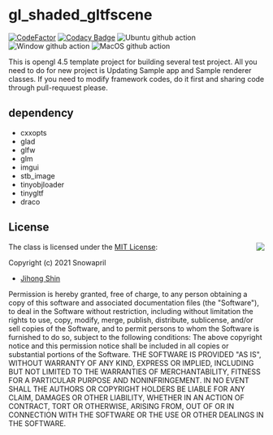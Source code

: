 # gl_shaded_gltfscene

[![CodeFactor](https://www.codefactor.io/repository/github/snowapril/gl_shaded_gltfscene/badge)](https://www.codefactor.io/repository/github/snowapril/gl_shaded_gltfscene)
[![Codacy Badge](https://app.codacy.com/project/badge/Grade/82c7218998df4b4eb236ad21ae96c1fe)](https://www.codacy.com/gh/Snowapril/gl_shaded_gltfscene/dashboard?utm_source=github.com&amp;utm_medium=referral&amp;utm_content=Snowapril/gl_shaded_gltfscene&amp;utm_campaign=Badge_Grade)
![Ubuntu github action](https://github.com/Snowapril/gl_shaded_gltfscene/actions/workflows/ubuntu.yml/badge.svg?branch=main)
![Window github action](https://github.com/Snowapril/gl_shaded_gltfscene/actions/workflows/window.yml/badge.svg?branch=main)
![MacOS github action](https://github.com/Snowapril/gl_shaded_gltfscene/actions/workflows/macos.yml/badge.svg?branch=main)

This is opengl 4.5 template project for building several test project.
All you need to do for new project is Updating Sample app and Sample renderer classes.
If you need to modify framework codes, do it first and sharing code through pull-requuest please.

## dependency
*   cxxopts
*   glad
*   glfw
*   glm
*   imgui
*   stb_image
*   tinyobjloader
*   tinygltf
*   draco

## License
<img align="right" src="http://opensource.org/trademarks/opensource/OSI-Approved-License-100x137.png">

The class is licensed under the [MIT License](http://opensource.org/licenses/MIT):

Copyright (c) 2021 Snowapril
*   [Jihong Shin](https://github.com/Snowapril)

Permission is hereby granted, free of charge, to any person obtaining a copy of this software and associated documentation files (the "Software"), to deal in the Software without restriction, including without limitation the rights to use, copy, modify, merge, publish, distribute, sublicense, and/or sell copies of the Software, and to permit persons to whom the Software is furnished to do so, subject to the following conditions:
The above copyright notice and this permission notice shall be included in all copies or substantial portions of the Software.
THE SOFTWARE IS PROVIDED "AS IS", WITHOUT WARRANTY OF ANY KIND, EXPRESS OR IMPLIED, INCLUDING BUT NOT LIMITED TO THE WARRANTIES OF MERCHANTABILITY, FITNESS FOR A PARTICULAR PURPOSE AND NONINFRINGEMENT. IN NO EVENT SHALL THE AUTHORS OR COPYRIGHT HOLDERS BE LIABLE FOR ANY CLAIM, DAMAGES OR OTHER LIABILITY, WHETHER IN AN ACTION OF CONTRACT, TORT OR OTHERWISE, ARISING FROM, OUT OF OR IN CONNECTION WITH THE SOFTWARE OR THE USE OR OTHER DEALINGS IN THE SOFTWARE.
